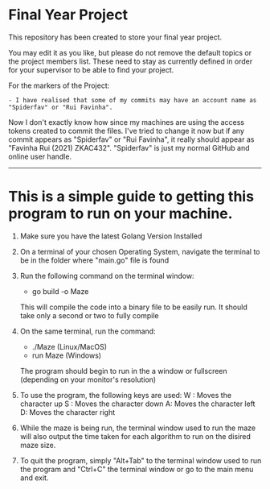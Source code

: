 # Final Year Project

This repository has been created to store your final year project.

You may edit it as you like, but please do not remove the default topics or the project members list. These need to stay as currently defined in order for your supervisor to be able to find your project.

For the markers of the Project:

    - I have realised that some of my commits may have an account name as "Spiderfav" or "Rui Favinha". 
    
Now I don't exactly know how since my machines are using the access tokens created to commit the files. I've tried to change it now but if any commit appears as "Spiderfav" or "Rui Favinha", it really should appear as "Favinha Rui (2021) ZKAC432". "Spiderfav" is just my normal GitHub and online user handle.

-------------------

# This is a simple guide to getting this program to run on your machine.

1. Make sure you have the latest Golang Version Installed

2. On a terminal of your chosen Operating System, navigate the terminal to be in the folder where "main.go" file is found

3. Run the following command on the terminal window:
    - go build -o Maze

    This will compile the code into a binary file to be easily run.
    It should take only a second or two to fully compile

4. On the same terminal, run the command:
    - ./Maze (Linux/MacOS)
    - run Maze (Windows)

    The program should begin to run in the a window or fullscreen (depending on your monitor's resolution)

5. To use the program, the following keys are used:
    W : Moves the character up
    S : Moves the character down
    A: Moves the character left
    D: Moves the character right

6. While the maze is being run, the terminal window used to run the maze will also output the time taken for each algorithm to run on the disired maze size.

7. To quit the program, simply "Alt+Tab" to the terminal window used to run the program and "Ctrl+C" the terminal window or go to the main menu and exit. 

